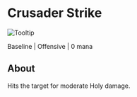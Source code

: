 # Crusader Strike

![Tooltip]()

Baseline | Offensive | 0 mana

## About

Hits the target for moderate Holy damage.

